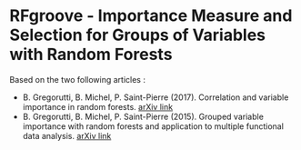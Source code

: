 # RFgroove - Importance Measure and Selection for Groups of Variables with Random Forests

Based on the two following articles :
* B. Gregorutti, B. Michel, P. Saint-Pierre (2017). Correlation and variable importance in random forests. [arXiv link](https://arxiv.org/abs/1310.5726)
* B. Gregorutti, B. Michel, P. Saint-Pierre (2015). Grouped variable importance with random forests and application to multiple functional data analysis. [arXiv link](https://arxiv.org/abs/1411.4170)